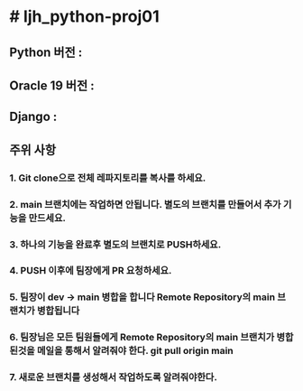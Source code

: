 # # ljh_python-proj01

## Python 버전 :
## Oracle 19 버전 :
## Django :

## 주위 사항
### 1. Git clone으로 전체 레파지토리를 복사를 하세요.
### 2. main 브랜치에는 작업하면 안됩니다. 별도의 브랜치를 만들어서 추가 기능을 만드세요.
### 3. 하나의 기능을 완료후 별도의 브랜치로 PUSH하세요.
### 4. PUSH 이후에 팀장에게 PR 요청하세요.
### 5. 팀장이 dev → main 병합을 합니다 Remote Repository의 main 브랜치가 병합됩니다
### 6. 팀장님은 모든 팀원들에게 Remote Repository의 main 브랜치가 병합된것을 메일을 통해서 알려줘야 한다. git pull origin main
### 7. 새로운 브랜치를 생성해서 작업하도록 알려줘야한다.
